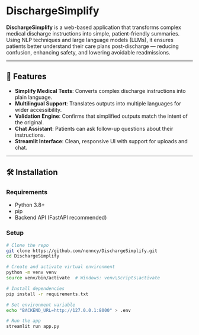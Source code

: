 # DischargeSimplify

**DischargeSimplify** is a web-based application that transforms complex medical discharge instructions into simple, patient-friendly summaries. Using NLP techniques and large language models (LLMs), it ensures patients better understand their care plans post-discharge — reducing confusion, enhancing safety, and lowering avoidable readmissions.

---

## 🚀 Features

- **Simplify Medical Texts**: Converts complex discharge instructions into plain language.
- **Multilingual Support**: Translates outputs into multiple languages for wider accessibility.
- **Validation Engine**: Confirms that simplified outputs match the intent of the original.
- **Chat Assistant**: Patients can ask follow-up questions about their instructions.
- **Streamlit Interface**: Clean, responsive UI with support for uploads and chat.

---

## 🛠️ Installation

### Requirements

- Python 3.8+
- pip
- Backend API (FastAPI recommended)

### Setup

```bash
# Clone the repo
git clone https://github.com/nenncy/DischargeSimplify.git
cd DischargeSimplify

# Create and activate virtual environment
python -m venv venv
source venv/bin/activate  # Windows: venv\Scripts\activate

# Install dependencies
pip install -r requirements.txt

# Set environment variable
echo "BACKEND_URL=http://127.0.0.1:8000" > .env

# Run the app
streamlit run app.py
